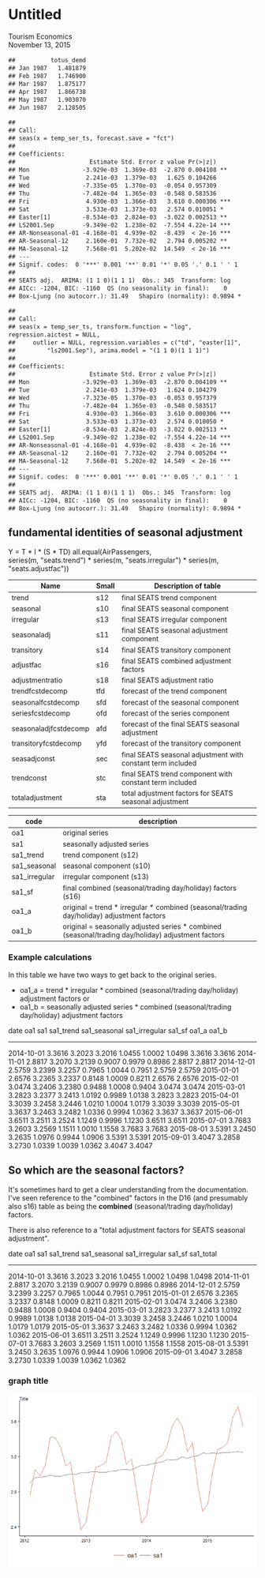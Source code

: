 # Untitled
Tourism Economics  
November 13, 2015  













```
##          totus_demd
## Jan 1987   1.481879
## Feb 1987   1.746900
## Mar 1987   1.875177
## Apr 1987   1.866738
## May 1987   1.903070
## Jun 1987   2.128505
```

```
## 
## Call:
## seas(x = temp_ser_ts, forecast.save = "fct")
## 
## Coefficients:
##                     Estimate Std. Error z value Pr(>|z|)    
## Mon               -3.929e-03  1.369e-03  -2.870 0.004108 ** 
## Tue                2.241e-03  1.379e-03   1.625 0.104266    
## Wed               -7.335e-05  1.370e-03  -0.054 0.957309    
## Thu               -7.482e-04  1.365e-03  -0.548 0.583536    
## Fri                4.930e-03  1.366e-03   3.610 0.000306 ***
## Sat                3.533e-03  1.373e-03   2.574 0.010051 *  
## Easter[1]         -8.534e-03  2.824e-03  -3.022 0.002513 ** 
## LS2001.Sep        -9.349e-02  1.238e-02  -7.554 4.22e-14 ***
## AR-Nonseasonal-01 -4.168e-01  4.939e-02  -8.439  < 2e-16 ***
## AR-Seasonal-12     2.160e-01  7.732e-02   2.794 0.005202 ** 
## MA-Seasonal-12     7.568e-01  5.202e-02  14.549  < 2e-16 ***
## ---
## Signif. codes:  0 '***' 0.001 '**' 0.01 '*' 0.05 '.' 0.1 ' ' 1
## 
## SEATS adj.  ARIMA: (1 1 0)(1 1 1)  Obs.: 345  Transform: log
## AICc: -1204, BIC: -1160  QS (no seasonality in final):    0  
## Box-Ljung (no autocorr.): 31.49   Shapiro (normality): 0.9894 *
```

```
## 
## Call:
## seas(x = temp_ser_ts, transform.function = "log", regression.aictest = NULL, 
##     outlier = NULL, regression.variables = c("td", "easter[1]", 
##         "ls2001.Sep"), arima.model = "(1 1 0)(1 1 1)")
## 
## Coefficients:
##                     Estimate Std. Error z value Pr(>|z|)    
## Mon               -3.929e-03  1.369e-03  -2.870 0.004109 ** 
## Tue                2.241e-03  1.379e-03   1.624 0.104279    
## Wed               -7.323e-05  1.370e-03  -0.053 0.957379    
## Thu               -7.482e-04  1.365e-03  -0.548 0.583517    
## Fri                4.930e-03  1.366e-03   3.610 0.000306 ***
## Sat                3.533e-03  1.373e-03   2.574 0.010050 *  
## Easter[1]         -8.534e-03  2.824e-03  -3.022 0.002513 ** 
## LS2001.Sep        -9.349e-02  1.238e-02  -7.554 4.22e-14 ***
## AR-Nonseasonal-01 -4.168e-01  4.939e-02  -8.438  < 2e-16 ***
## AR-Seasonal-12     2.160e-01  7.732e-02   2.794 0.005204 ** 
## MA-Seasonal-12     7.568e-01  5.202e-02  14.549  < 2e-16 ***
## ---
## Signif. codes:  0 '***' 0.001 '**' 0.01 '*' 0.05 '.' 0.1 ' ' 1
## 
## SEATS adj.  ARIMA: (1 1 0)(1 1 1)  Obs.: 345  Transform: log
## AICc: -1204, BIC: -1160  QS (no seasonality in final):    0  
## Box-Ljung (no autocorr.): 31.49   Shapiro (normality): 0.9894 *
```


## fundamental identities of seasonal adjustment
Y = T * I * (S * TD)
all.equal(AirPassengers,  
series(m, "seats.trend") *
         series(m, "seats.irregular") * series(m, "seats.adjustfac"))


Name   |   Small   | Description of table  
-------|----------|------------------------------
trend  |   s12    | final SEATS trend component  
seasonal |  s10    | final SEATS seasonal component  
irregular | s13   |  final SEATS irregular component  
seasonaladj | s11 | final SEATS seasonal adjustment component   
transitory | s14 | final SEATS transitory component   
adjustfac | s16 | final SEATS combined adjustment factors  
adjustmentratio | s18 | final SEATS adjustment ratio  
trendfcstdecomp | tfd | forecast of the trend component  
seasonalfcstdecomp |  sfd | forecast of the seasonal component  
seriesfcstdecomp | ofd | forecast of the series component  
seasonaladjfcstdecomp | afd | forecast of the final SEATS seasonal adjustment  
transitoryfcstdecomp | yfd | forecast of the transitory component  
seasadjconst |  sec | final SEATS seasonal adjustment with constant term included  
trendconst | stc | final SEATS trend component with constant term included  
totaladjustment | sta |total adjustment factors for SEATS seasonal adjustment  



code | description
-----|----------------------
oa1 | original series  
sa1 | seasonally adjusted series  
sa1_trend | trend component (s12)
sa1_seasonal | seasonal component (s10)  
sa1_irregular | irregular component (s13)  
sa1_sf | final combined (seasonal/trading day/holiday) factors (s16)  
oa1_a | original = trend * irregular * combined (seasonal/trading day/holiday) adjustment factors
oa1_b | original = seasonally adjusted series * combined (seasonal/trading day/holiday) adjustment factors

### Example calculations
In this table we have two ways to get back to the original series.   
* oa1_a = trend * irregular * combined (seasonal/trading day/holiday) adjustment factors or   
* oa1_b = seasonally adjusted series * combined (seasonal/trading day/holiday) adjustment factors
  


date             oa1      sa1   sa1_trend   sa1_seasonal   sa1_irregular   sa1_sf    oa1_a    oa1_b
-----------  -------  -------  ----------  -------------  --------------  -------  -------  -------
2014-10-01    3.3616   3.2023      3.2016         1.0455          1.0002   1.0498   3.3616   3.3616
2014-11-01    2.8817   3.2070      3.2139         0.9007          0.9979   0.8986   2.8817   2.8817
2014-12-01    2.5759   3.2399      3.2257         0.7965          1.0044   0.7951   2.5759   2.5759
2015-01-01    2.6576   3.2365      3.2337         0.8148          1.0009   0.8211   2.6576   2.6576
2015-02-01    3.0474   3.2406      3.2380         0.9488          1.0008   0.9404   3.0474   3.0474
2015-03-01    3.2823   3.2377      3.2413         1.0192          0.9989   1.0138   3.2823   3.2823
2015-04-01    3.3039   3.2458      3.2446         1.0210          1.0004   1.0179   3.3039   3.3039
2015-05-01    3.3637   3.2463      3.2482         1.0336          0.9994   1.0362   3.3637   3.3637
2015-06-01    3.6511   3.2511      3.2524         1.1249          0.9996   1.1230   3.6511   3.6511
2015-07-01    3.7683   3.2603      3.2569         1.1511          1.0010   1.1558   3.7683   3.7683
2015-08-01    3.5391   3.2450      3.2635         1.0976          0.9944   1.0906   3.5391   3.5391
2015-09-01    3.4047   3.2858      3.2730         1.0339          1.0039   1.0362   3.4047   3.4047

## So which are the seasonal factors?

It's sometimes hard to get a clear understanding from the documentation.  
I've seen reference to the "combined" factors in the D16 (and presumably also s16) table as being the __combined__ (seasonal/trading day/holiday) factors. 

There is also reference to a "total adjustment factors for SEATS seasonal adjustment".


date             oa1      sa1   sa1_trend   sa1_seasonal   sa1_irregular   sa1_sf   sa1_total
-----------  -------  -------  ----------  -------------  --------------  -------  ----------
2014-10-01    3.3616   3.2023      3.2016         1.0455          1.0002   1.0498      1.0498
2014-11-01    2.8817   3.2070      3.2139         0.9007          0.9979   0.8986      0.8986
2014-12-01    2.5759   3.2399      3.2257         0.7965          1.0044   0.7951      0.7951
2015-01-01    2.6576   3.2365      3.2337         0.8148          1.0009   0.8211      0.8211
2015-02-01    3.0474   3.2406      3.2380         0.9488          1.0008   0.9404      0.9404
2015-03-01    3.2823   3.2377      3.2413         1.0192          0.9989   1.0138      1.0138
2015-04-01    3.3039   3.2458      3.2446         1.0210          1.0004   1.0179      1.0179
2015-05-01    3.3637   3.2463      3.2482         1.0336          0.9994   1.0362      1.0362
2015-06-01    3.6511   3.2511      3.2524         1.1249          0.9996   1.1230      1.1230
2015-07-01    3.7683   3.2603      3.2569         1.1511          1.0010   1.1558      1.1558
2015-08-01    3.5391   3.2450      3.2635         1.0976          0.9944   1.0906      1.0906
2015-09-01    3.4047   3.2858      3.2730         1.0339          1.0039   1.0362      1.0362






### graph title

![](../output_data/figure_exp_seasonal_short/fig-unnamed-chunk-8-1.png) 

